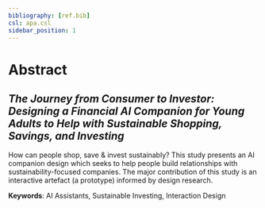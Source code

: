 ```yaml
---
bibliography: [ref.bib]
csl: apa.csl
sidebar_position: 1
---
```


# Abstract

## *The Journey from Consumer to Investor: Designing a Financial AI Companion for Young Adults to Help with Sustainable Shopping, Savings, and Investing*

How can people shop, save & invest sustainably? This study presents an AI companion design which seeks to help people build relationships with sustainability-focused companies. The major contribution of this study is an interactive artefact (a prototype) informed by design research.
 
**Keywords**: 
AI Assistants, Sustainable Investing, Interaction Design